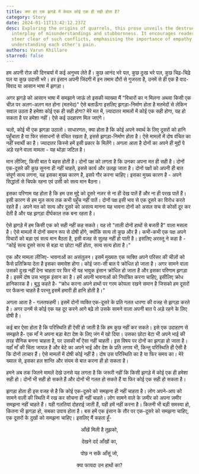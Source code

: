 ```yaml
---
title: क्या हर एक झगड़े में केवल कोई एक ही सही होता है?
category: Story
date: 2024-01-11T13:42:12.237Z
desc: Exploring the origins of quarrels, this prose unveils the destructive
  interplay of misunderstandings and stubbornness. It encourages readers to
  steer clear of such conflicts, emphasising the importance of empathy and
  understanding each other's pain.
authors: Varun Khillare
starred: false
---
```

हम अपनी रोज़ की दिनचर्या में कई अनुभव लेते हैं। कुछ आनंद भरे पल, कुछ दुःख भरे पल, कुछ चिढ़-चिढ़े पल या कुछ उदासी भरे। हर इंसान अपनी जिंदगी में इन तमाम दौरों से गुजरता है, उनमें से ही एक है वाद-विवाद या आसान भाषा में झगड़ा।

अगर झगड़े को आसान भाषा में समझाने जाऊं तो इसकी व्याख्या मैं "विचारों का न मिलना अथवा किसी एक चीज़ पर अलग-अलग मत होना (मतभेद)" ऐसे बताऊँगा इसलिए झगड़ा-निर्माण होता है मतभेदों से लेकिन सवाल उठता है हमेशा कोई एक ही सही होगा? मेरे मत में, ज़्यादातर मामलों में कोई एक सही होगा, यह हो सकता है पर हमेशा नहीं। ऐसे कई उदहारण मिल जाएंगे।

चलो, कोई भी एक झगड़ा उठालो। साधारणतः, क्या होता है कि कोई अपने स्वार्थ के लिए दूसरों को हानि पहुँचाता है या फिर संसाधनों से वंचित रखता है,  इससे झगड़ा-निर्माण होता है। ऐसे मामलों में दोष वंचित का नहीं स्वार्थी का है। ज्यादातर किस्से हमें इसी प्रकार के मिलेंगे। अगला आता है दोनों का अपने ही मुद्दों पे अड़े रहने वाला मामला - यह थोड़ा जटिल है।

मान लीजिए, किसी बात पे बहस होती है। दोनों पक्ष को लगता है कि उनका अपना मत ही सही है। दोनों एक-दूसरे की कुछ सुनना ही नहीं चाहते, इससे कार्य और उलझ जाता है। दोनों पक्षों को अपनी ही बात संपूर्ण सत्य लगना, यह इसका मुख्य कारण है, इसपे गौर करना चाहिए। इसका मुख्य कारण है - अपने सिद्धांतों से चिपके रहना एवं उसी को सत्य मान बैठना।

इसका परिणाम यह होता है कि हम उस मुद्दे को दूसरे नज़र से ना ही देख पातें हैं और ना ही परख पातें हैं। इसी कारण से हम मूल सत्य तक कभी पहुँच नहीं पातें। दोनों पक्ष इसी भाव से एक दूसरे का विरोध करते रहते  हैं। अपने मत को सत्य और दूसरे को असत्य मानना यह भावना दोनों को असल सच से कोसों दूर कर देती है और यह झगड़ा दीर्घकाल तक बना रहता है।

ऐसे झगड़े में हम किसी एक को सही नहीं कह सकते। यह तो "ताली दोनों हाथों से बजती है" वाला मसला है। ऐसे मामलों में दोनों समान रूप से दोषी होंगे, क्योंकि सत्य तो कुछ और है। कभी-कभी एक पक्ष अपने विचारों को बड़ा एवं सत्य मान बैठता है,  इसी वजह से सुलह नहीं हो पाती है। इसलिए अरस्तू ने कहा है - “कोई सत्य दूसरे सत्य से बड़ा या छोटा नहीं होता, सत्य सत्य होता है।”

एक और मामला लीजिए- भावनाओं का असंतुलन। इसमें मुख्यतः एक व्यक्ति अपने परिसर की चीज़ों को कैसे प्रतिक्रिया देता है इसका समावेश होगा। कोई जरा-सी बात पे क्रोधित हो जाता है। अगर सामने वाला उसको दुःख नहीं देना चाहता पर फिर भी यह भावुक इंसान क्रोधित हो जाता है और इसका परिणाम झगड़ा है। इसमें दोष उस भावुक इंसान का है। हमें अपनी भावनाओं को नियंत्रित करना चाहिए, इसीलिए क्रोध हानिकारक है। बुद्ध कहते है- “क्रोध करना अपने हाथों पर गरम कोयला रखने समान है जिसको हम दूसरों पर फेंकना चाहते है परन्तु इसमें हमारी ही हानि होती है।”

अगला आता है - गलतफहमी। इसमें दोनों व्यक्ति एक-दूसरे के प्रति गलत धारणा की वजह से झगड़ा करते है। अगर उनमें से कोई एक यह दूर करने आगे बढ़े तो उसके सामने वाला अपनी बात पे अड़े रहने के लिए दोषी है।

कई बार ऐसा होता है कि परिस्थिति ही ऐसी हो जाती है कि हम कुछ नहीं कर सकते। इसे एक उदाहऱण से समझते है- एक माँ ने अपना बड़ा बेटा देश के लिए जंग में खो दिया। उसका छोटा बेटा भी अपने भाई की तरह सैनिक बनना चाहता है, पर उसकी माँ ऐसा नहीं चाहती। इस विषय पर दोनों का झगड़ा हो जाता है। यहाँ माँ की चिंता जायज़ है और बेटे का अपने भाई और देश के प्रति लगाव भी, किन्तु परिस्थिति ही ऐसी है कि दोनों लाचार हैं। ऐसे मामलों में दोषी कोई नहीं है। दोष उस परिस्थिति का है या फिर समय का। मेरे ख्याल से, इसका हल शान्ति और संयम से बात करना ही हो सकता है।

हमने अब तक जितने मामलें देखे उनसे यह लगता है कि जरूरी नहीं कि किसी झगड़े में कोई एक ही हमेशा सही हो। दोनों भी सही हो सकते हैं और दोनों भी गलत हो सकते हैं या फिर कोई एक सही हो सकता है।

झगड़ा होता ही इस वजह से है कि कोई एक-दूसरे को समझना ही नहीं चाहता है। लोग अपने-आप को सामने वाली की स्थिति में रख कर सोचना ही नहीं चाहते। लोग सामने वाले के ज़मीर को अपना ज़मीर समझना नहीं चाहते हैं। यही गलतियां दोहराई जाती हैं, यही हमें नहीं करना है। कितनी भी बड़ी समस्या हो, कितना भी झगड़ा हो, सबका उपाय होता है। बस हमें एक इंसान के तौर पर एक-दूसरे को समझना चाहिए, एक दूसरों के दुखों को समझना चाहिए। इसलिए मैं कहता हूँ-

<center> आँखें मिली है तुझको,


देखने दर्द आँखों का,


पोछ न सकें आँसूं जो,


क्या फायदा उन हाथों का?</center>